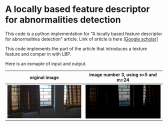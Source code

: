 # A locally based feature descriptor for abnormalities detection

This code is a python implementation for "A locally based feature descriptor for abnormalities detection" article. Link of article is here [<a 
href="https://scholar.google.com/scholar?hl=en&as_sdt=0%2C5&q=A+locally+based+feature+descriptor+for+abnormalities+detection&btnG=" target="_blank">Google scholar</a>]

This code implements the part of the article that introduces a texture feature and comper in with LBP.

Here is an exmaple of input and output.

orginal image             |  image number 3, using s=5 and m=24
:-------------------------:|:-------------------------:
![](https://github.com/bardiadelagah/Contrast_Stretching/blob/main/9.jpg)  |  ![](https://github.com/bardiadelagah/Contrast_Stretching/blob/main/3.jpg)

